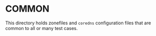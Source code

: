 # COMMON

This directory holds zonefiles and `coredns` configuration files that are common
to all or many test cases.
